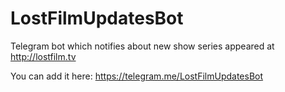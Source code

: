 # LostFilmUpdatesBot
Telegram bot which notifies about new show series appeared at http://lostfilm.tv

You can add it here: https://telegram.me/LostFilmUpdatesBot
